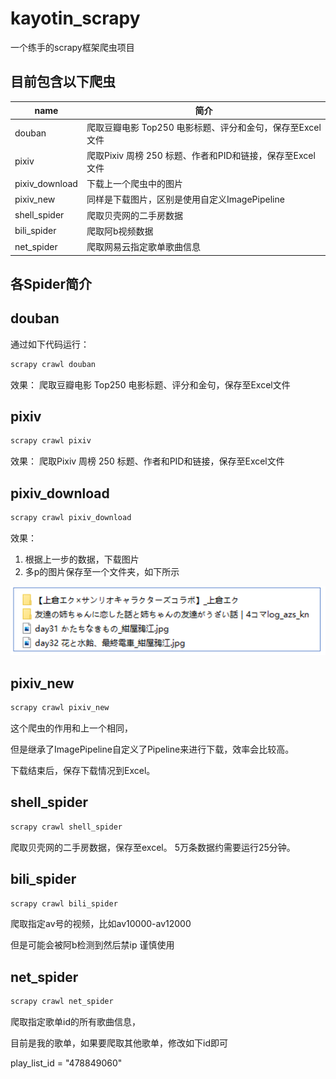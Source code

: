 # kayotin_scrapy
一个练手的scrapy框架爬虫项目


## 目前包含以下爬虫
| name           | 简介                                     |
|----------------|----------------------------------------|
| douban         | 爬取豆瓣电影 Top250 电影标题、评分和金句，保存至Excel文件    |
| pixiv          | 爬取Pixiv 周榜 250 标题、作者和PID和链接，保存至Excel文件 |
| pixiv_download | 下载上一个爬虫中的图片                            |
| pixiv_new      | 同样是下载图片，区别是使用自定义ImagePipeline          |
| shell_spider   | 爬取贝壳网的二手房数据                            |
| bili_spider    | 爬取阿b视频数据                               |
| net_spider     | 爬取网易云指定歌单歌曲信息                          |



## 各Spider简介

## douban

通过如下代码运行：
```python
scrapy crawl douban
```
效果：
爬取豆瓣电影 Top250 电影标题、评分和金句，保存至Excel文件

## pixiv

```python
scrapy crawl pixiv
```
效果：
爬取Pixiv 周榜 250 标题、作者和PID和链接，保存至Excel文件

## pixiv_download
```python
scrapy crawl pixiv_download
```
效果：

1. 根据上一步的数据，下载图片
2. 多p的图片保存至一个文件夹，如下所示

![pic_dic.png](mydemo%2Fstatic%2Fpic_dic.png)

## pixiv_new
```python
scrapy crawl pixiv_new
```
这个爬虫的作用和上一个相同，

但是继承了ImagePipeline自定义了Pipeline来进行下载，效率会比较高。

下载结束后，保存下载情况到Excel。

## shell_spider
```python
scrapy crawl shell_spider
```
爬取贝壳网的二手房数据，保存至excel。
5万条数据约需要运行25分钟。

## bili_spider
```python
scrapy crawl bili_spider
```

爬取指定av号的视频，比如av10000-av12000

但是可能会被阿b检测到然后禁ip
谨慎使用

## net_spider
```python
scrapy crawl net_spider
```

爬取指定歌单id的所有歌曲信息，

目前是我的歌单，如果要爬取其他歌单，修改如下id即可

play_list_id = "478849060"